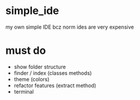 # simple_ide
my own simple IDE bcz norm ides are very expensive

# must do
- show folder structure
- finder / index (classes methods)
- theme (colors)
- refactor features (extract method)
- terminal